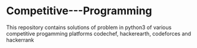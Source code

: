 # Competitive---Programming
This repository contains solutions of problem in python3 of various competitive progamming platforms codechef,  hackerearth, codeforces and hackerrank
